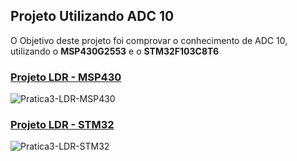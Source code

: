 ## Projeto Utilizando ADC 10
O Objetivo deste projeto foi comprovar o conhecimento de ADC 10, utilizando o **MSP430G2553** e o **STM32F103C8T6**

### [Projeto LDR - MSP430](https://github.com/MacriFabiane/Microcontroladores/blob/main/Pratica3_LDR/MSP430_version/main.c)
![Pratica3-LDR-MSP430](https://github.com/user-attachments/assets/f3aef9be-3a70-41ea-b767-2ec9b3042b20)

### [Projeto LDR - STM32](https://github.com/MacriFabiane/Microcontroladores/blob/main/Pratica3_LDR/STM32_version/ldr_stm.c)
![Pratica3-LDR-STM32](https://github.com/user-attachments/assets/b26c452a-d2f4-4e87-a913-ee86d2f85472)

